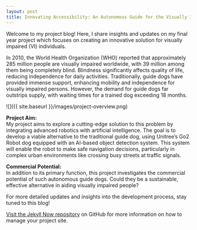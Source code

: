 ```yaml
---
layout: post
title: Innovating Accessibility: An Autonomous Guide for the Visually Impaired
---
```


Welcome to my project blog! Here, I share insights and updates on my final year project which focuses on creating an innovative solution for visually impaired (VI) individuals.

In 2010, the World Health Organization (WHO) reported that approximately 285 million people are visually impaired worldwide, with 39 million among them being completely blind. Blindness significantly affects quality of life, reducing independence for daily activities. Traditionally, guide dogs have provided immense support, enhancing mobility and independence for visually impaired persons. However, the demand for guide dogs far outstrips supply, with waiting times for a trained dog exceeding 18 months.

![]({{ site.baseurl }}/images/project-overview.png)

**Project Aim:**  
My project aims to explore a cutting-edge solution to this problem by integrating advanced robotics with artificial intelligence. The goal is to develop a viable alternative to the traditional guide dog, using Unitree’s Go2 Robot dog equipped with an AI-based object detection system. This system will enable the robot to make safe navigation decisions, particularly in complex urban environments like crossing busy streets at traffic signals.

**Commercial Potential:**  
In addition to its primary function, this project investigates the commercial potential of such autonomous guide dogs. Could they be a sustainable, effective alternative in aiding visually impaired people?

For more detailed updates and insights into the development process, stay tuned to this blog!

[Visit the Jekyll Now repository](https://github.com/barryclark/jekyll-now) on GitHub for more information on how to manage your project site.

